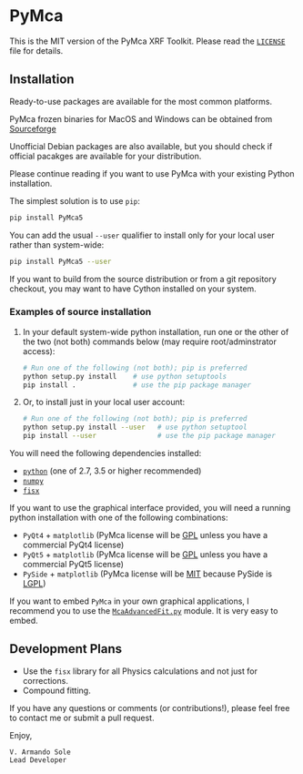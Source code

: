 # PyMca

This is the MIT version of the PyMca XRF Toolkit.
Please read the [`LICENSE`](./LICENSE) file for details.

## Installation

Ready-to-use packages are available for the most common platforms.

PyMca frozen binaries for MacOS and Windows can be obtained from 
[Sourceforge](https://sourceforge.net/projects/pymca/files/pymca)

Unofficial Debian packages are also available, but you should check
if official pacakges are available for your distribution.

Please continue reading if you want to use PyMca with your existing
Python installation.

The simplest solution is to use `pip`:

```bash
pip install PyMca5
```

You can add the usual `--user` qualifier to install only for your
local user rather than system-wide:

```bash
pip install PyMca5 --user
```

If you want to build from the source distribution or from a git
repository checkout, you may want to have Cython installed on
your system.

### Examples of source installation

1. In your default system-wide python installation, run one
   or the other of the two (not both) commands below (may require root/adminstrator access):

    ```bash
    # Run one of the following (not both); pip is preferred
    python setup.py install    # use python setuptools
    pip install .              # use the pip package manager
    ```

2. Or, to install just in your local user account:

    ```bash
    # Run one of the following (not both); pip is preferred
    python setup.py install --user   # use python setuptool
    pip install --user               # use the pip package manager
    ```

You will need the following dependencies installed:

- [`python`](https://www.python.org/) (one of 2.7, 3.5 or higher
  recommended)
- [`numpy`](https://www.numpy.org/)
- [`fisx`](https://github.com/vasole/fisx)

If you want to use the graphical interface provided, you will need a
running python installation with one of the following combinations:

- `PyQt4` + `matplotlib` (PyMca license will be [GPL](https://www.gnu.org/licenses/gpl-3.0.en.html) unless you have a commercial PyQt4 license)
- `PyQt5` + `matplotlib` (PyMca license will be [GPL](https://www.gnu.org/licenses/gpl-3.0.en.html) unless you have a commercial PyQt5 license)
- `PySide` + `matplotlib` (PyMca license will be [MIT](https://tldrlegal.com/license/mit-license) because PySide is [LGPL](https://www.gnu.org/licenses/lgpl-3.0.en.html))

If you want to embed `PyMca` in your own graphical applications, I
recommend you to use the [`McaAdvancedFit.py`](PyMca5/PyMcaGui/physics/xrf/McaAdvancedFit.py)
module. It is very easy to embed.

## Development Plans

- Use the `fisx` library for all Physics calculations and not just
  for corrections.
- Compound fitting.

If you have any questions or comments (or contributions!), please
feel free to contact me or submit a pull request.

Enjoy,

    V. Armando Sole
    Lead Developer
